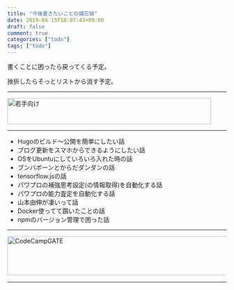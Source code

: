 ```yaml
---
title: "今後書きたいことの備忘録"
date: 2019-04-15T18:07:43+09:00
draft: false
comment: true
categories: ["todo"]
tags: ["todo"]
---
```


書くことに困ったら戻ってくる予定。

挫折したらそっとリストから消す予定。

 <!--more-->

 ---

 <a href="https://t.afi-b.com/visit.php?guid=ON&a=z10341W-l353325a&p=J690746r" target="_blank" rel="nofollow"><img src="https://www.afi-b.com/upload_image/10341-1547340072-3.jpg" width="468" height="60" style="border:none;" alt="若手向け" /></a><img src="https://t.afi-b.com/lead/z10341W/J690746r/l353325a" width="1" height="1" style="border:none;" />

---

- Hugoのビルド〜公開を簡単にしたい話
- ブログ更新をスマホからできるようにしたい話
- OSをUbuntuにしていろいろ入れた時の話
- ブンバボーンとからだダンダンの話
- tensorflow.jsの話
- パワプロの補強思考設定(の情報取得)を自動化する話
- パワプロの能力査定を自動化する話
- 山本由伸が凄いって話
- Docker使ってて躓いたことの話
- npmのバージョン管理で困った話

---

<a href="https://t.afi-b.com/visit.php?guid=ON&a=99886h-W336947J&p=J690746r" target="_blank" rel="nofollow"><img src="https://www.afi-b.com/upload_image/9886-1534983315-3.jpg" width="728" height="90" style="border:none;" alt="CodeCampGATE" /></a><img src="https://t.afi-b.com/lead/99886h/J690746r/W336947J" width="1" height="1" style="border:none;" />

---
